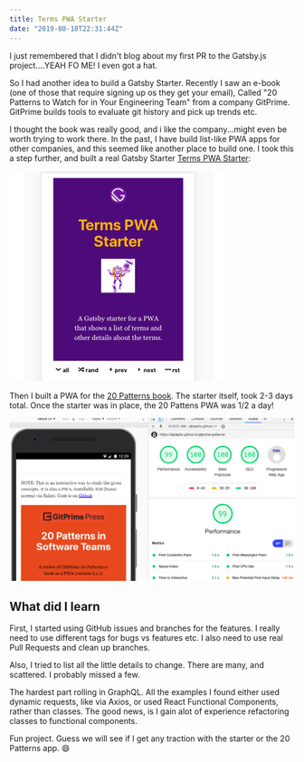 ```yaml
---
title: Terms PWA Starter
date: "2019-08-18T22:31:44Z"
---
```


I just remembered that I didn't blog about my first PR to the Gatsby.js project....YEAH FO ME!  I even got a hat.

So I had another idea to build a Gatsby Starter.  Recently I saw an e-book (one of those that require signing up os they get your email), Called "20 Patterns to Watch for in Your Engineering Team" from a company GitPrime.  GitPrime builds tools to evaluate git history and pick up trends etc.

I thought the book was really good, and i like the company...might even be worth trying to work there.  In the past, I have build list-like PWA apps for other companies, and this seemed like another place to build one.  I took this a step further, and built a real Gatsby Starter [Terms PWA Starter](https://alpiepho.github.io/terms-pwa-starter/):

![terms pwa starter](./screenshot-terms-pwa-starter.png)

Then I built a PWA for the [20 Patterns book](https://alpiepho.github.io/terms-pwa-starter).  The starter itself, took 2-3 days total.  Once the starter was in place, the 20 Pattens PWA was 1/2 a day!

![gitprime-patterns](./screenshot-gitprime-patterns.png)

## What did I learn

First, I started using GitHub issues and branches for the features.  I really need to use different tags for bugs vs features etc.  I also need to use real Pull Requests and clean up branches.

Also, I tried to list all the little details to change.  There are many, and scattered.  I probably missed a few.

The hardest part rolling in GraphQL.  All the examples I found either used dynamic requests, like via Axios, or used React Functional Components, rather than classes.  The good news, is I gain alot of experience refactoring classes to functional components.

Fun project.  Guess we will see if I get any traction with the starter or the 20 Patterns app. :smile:

